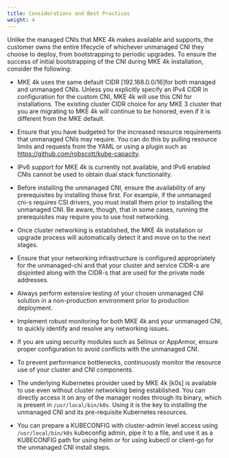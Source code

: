 ```yaml
---
title: Considerations and Best Practices
weight: 4
---
```


Unlike the managed CNIs that MKE 4k makes available and supports, the customer
owns the entire lifecycle of whichever unmanaged CNI they choose to deploy,
from bootstrapping to periodic upgrades. To ensure the success of initial
bootstrapping of the CNI during MKE 4k installation, consider the following:

- MKE 4k uses the same default CIDR [192.168.0.0/16]for both managed and
  unmanaged CNIs. Unless you explicitly specify an IPv4 CIDR in configuration
  for the custom CNI, MKE 4k will use this CNI for installations. The existing
  cluster CIDR choice for any MKE 3 cluster that you are migrating to MKE 4k
  will continue to be honored, even if it is different from the MKE default.

- Ensure that you have budgeted for the increased resource requirements that
  unmanaged CNIs may require. You can do this by pulling resource limits and
  requests from the YAML or using a plugin such as
  https://github.com/robscott/kube-capacity.

- IPv6 support for MKE 4k is currently not available, and IPv6 enabled CNIs
  cannot be used to obtain dual stack functionality.

- Before installing the unmanaged CNI, ensure the availability of any
  prerequisites by installing those first. For example, if the unmanaged cni-s
  requires CSI drivers, you must install them prior to installing the unmanaged
  CNI. Be aware, though, that in some cases, running the prerequisites may
  require you to use host networking.

- Once cluster networking is established, the MKE 4k installation or upgrade
  process will automatically detect it and move on to the next stages.

- Ensure that your networking infrastructure is configured appropriately for
  the unmanaged-chi and that your cluster and service CIDR-s are disjointed along
  with the CIDR-s that are used for the private node addresses.

- Always perform extensive testing of your chosen unmanaged CNI solution in a
  non-production environment prior to production deployment.

- Implement robust monitoring for both MKE 4k and your unmanaged CNI, to
  quickly identify and resolve any networking issues.

- If you are using security modules such as Selinux or AppArmor, ensure
  proper configuration to avoid conflicts with the unmanaged CNI.

- To prevent performance bottlenecks, continuously monitor the resource use of
  your cluster and CNI components.

- The underlying Kubernetes provider used by MKE 4k [k0s] is available to use
  even without cluster networking being established. You can directly access it
  on any of the manager nodes through its binary, which is present in
  `/usr/local/bin/k0s`. Using it is the key to installing the unmanaged CNI
  and its pre-requisite Kubernetes resources.

- You can prepare a KUBECONFIG with cluster-admin level access using
  `/usr/local/bin/k0s` kubeconfig admin, pipe it to a file, and use it as
  a KUBECONFIG path for using helm or for using kubectl or client-go for the
  unmanaged CNI install steps.